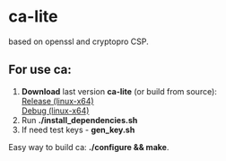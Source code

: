 # ca-lite 
based on openssl and cryptopro CSP.

## For use ca: 
1. **Download** last version **ca-lite** (or build from source):  
[Release (linux-x64)](https://github.com/fullincome/ca-lite/releases/download/ca-lite-1.0/ca-lite-1.0-release_linux-amd64.tar.gz)  
[Debug (linux-x64)](https://github.com/fullincome/ca-lite/releases/download/ca-lite-1.0/ca-lite-1.0-debug_linux-amd64.tar.gz)  
2. Run **./install_dependencies.sh**
3. If need test keys - **gen_key.sh**

Easy way to build ca: **./configure && make**.

